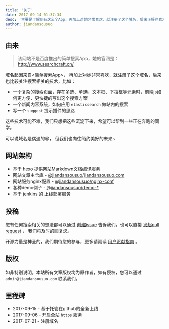 ```yaml
---
title: '关于'
date: 2017-09-14 01:37:34
desc: '主要是了解到有这么个App，再加上对她非常喜欢，就注册了这个域名，后来正好也喜欢搜索这块，比如关键词高亮、段落切词、标签搜索等技术就注册了，这些技术可能不难，我们只想把这些沉淀下来，希望可以帮到一些正在奔跑的同学。'
author: jiandansousuo
---
```


## 由来

> 该网站不是百度推出的简单搜索App，她的官网是：<http://www.searchcraft.cn/>

域名起因来自<简单搜索App>， 再加上对她非常喜欢，就注册了这个域名，后来也比较关注搜索相关的技术，比如：

- 一个复杂的搜索页面，存在多选、单选、文本框、下拉框等元素时，前端js如何更方便、更快捷的写出这个搜索方案
- 一个新闻内容系统，如何应用 `elasticsearch` 做站内的搜索
- 写一个 `suggest` 提示插件的思路

这些技术可能不难，我们只想把这些沉淀下来，希望可以帮到一些正在奔跑的同学。

可以说域名是偶遇的😎， 但我们也向往简约美好的未来~

<!--more-->

## 网站架构

- 基于 [hexo](https://hexo.io/) 提供网站Markdown文档编译服务
- 网站文章主仓库 - [@jiandansousuo/jiandansousuo.com](https://github.com/jiandansousuo/jiandansousuo.com)
- 网站服务nginx配置 - [@jiandansousuo/nginx-conf](https://github.com/jiandansousuo/nginx-conf)
- 各种demo例子 - [@jiandansousuo/demo-*](https://github.com/jiandansousuo?utf8=%E2%9C%93&q=demo&type=&language=)
- 基于 [jenkins](https://jenkins.io) 的 [上线部署服务](https://ci.xuexb.com/view/%E7%AE%80%E5%8D%95%E6%90%9C%E7%B4%A2/)

<a id="submission"></a>

## 投稿

您有任何搜索相关的想法都可以通过 [创建issue](https://github.com/jiandansousuo/jiandansousuo.com/issues/new?title=idea:) 告诉我们，也可以直接 [发起pull request](https://github.com/jiandansousuo/jiandansousuo.com/compare) ， 我们将及时的回复您。

开源力量是神圣的，我们期待您的参与，更多请阅读 [用户贡献指南](https://github.com/jiandansousuo/jiandansousuo.com/blob/master/.github/CONTRIBUTING.md) 。

## 版权

如非特别说明，本站所有文章版权均为原作者，如有侵权，您可以通过 `admin@jiandansousuo.com` 联系我们。

## 里程碑

- 2017-09-15    - 基于托管在github的全新上线
- 2017-09-06    - 开启全站 `https` 服务
- 2017-07-21    - 注册域名
